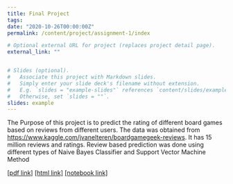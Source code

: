 ```yaml
---
title: Final Project
tags:
date: "2020-10-26T00:00:00Z"
permalink: /content/project/assignment-1/index

# Optional external URL for project (replaces project detail page).
external_link: ""


# Slides (optional).
#   Associate this project with Markdown slides.
#   Simply enter your slide deck's filename without extension.
#   E.g. `slides = "example-slides"` references `content/slides/example-slides.md`.
#   Otherwise, set `slides = ""`.
slides: example
---
```

The Purpose of this project is to predict the rating of different board games based on reviews from different users. The data was obtained from https://www.kaggle.com/jvanelteren/boardgamegeek-reviews. It has 15 million reviews and ratings. Review based prediction was done using different types of Naive Bayes Classifier and Support Vector Machine Method

[[pdf link]](/img/f.pdf)
[[html link]](/img/ff.html)
[[notebook link]](/img/fm.ipynb)
